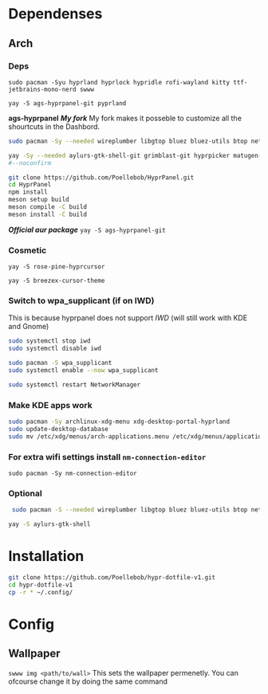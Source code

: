 # Dependenses 
## Arch
### Deps
`sudo pacman -Syu hyprland hyprlock hypridle rofi-wayland kitty ttf-jetbrains-mono-nerd swww`

`yay -S ags-hyprpanel-git pyprland`

**ags-hyprpanel**
***My fork***
My fork makes it posseble to customize all the shourtcuts in the Dashbord.
```bash
sudo pacman -Sy --needed wireplumber libgtop bluez bluez-utils btop networkmanager dart-sass wl-clipboard brightnessctl swww python upower pacman-contrib power-profiles-daemon gvfs wf-recorder meson npm nodejs ninja

yay -Sy --needed aylurs-gtk-shell-git grimblast-git hyprpicker matugen-bin python-gpustat hyprsunset-git
#--noconfirm

git clone https://github.com/Poellebob/HyprPanel.git
cd HyprPanel
npm install
meson setup build
meson compile -C build
meson install -C build
```
***Official aur package***
`yay -S ags-hyprpanel-git`

### Cosmetic
`yay -S rose-pine-hyprcursor`

`yay -S breezex-cursor-theme`
### Switch to wpa_supplicant (if on IWD)
This is because hyprpanel does not support *IWD* (will still work with KDE and Gnome)
```bash
sudo systemctl stop iwd
sudo systemctl disable iwd

sudo pacman -S wpa_supplicant
sudo systemctl enable --now wpa_supplicant

sudo systemctl restart NetworkManager
```
### Make KDE apps work
```bash
sudo pacman -Sy archlinux-xdg-menu xdg-desktop-portal-hyprland
sudo update-desktop-database
sudo mv /etc/xdg/menus/arch-applications.menu /etc/xdg/menus/applications.menu 
```
### For extra wifi settings install `nm-connection-editor`
`sudo pacman -Sy nm-connection-editor`

### Optional
```bash
 sudo pacman -S --needed wireplumber libgtop bluez bluez-utils btop networkmanager dart-sass wl-clipboard brightnessctl swww python upower pacman-contrib power-profiles-daemon gvfs cliphist

yay -S aylurs-gtk-shell
```

# Installation
```bash
git clone https://github.com/Poellebob/hypr-dotfile-v1.git
cd hypr-dotfile-v1
cp -r * ~/.config/
```
# Config
## Wallpaper 
`swww img <path/to/wall>`
This sets the wallpaper permenetly.
You can ofcourse change it by doing the same command
